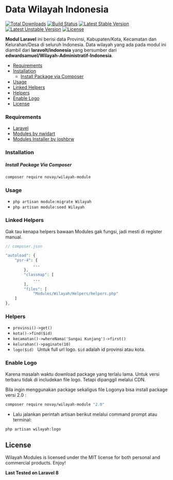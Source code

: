 # Data Wilayah Indonesia

[![Total Downloads](https://poser.pugx.org/novay/wilayah-module/d/total.svg)](https://packagist.org/packages/novay/wilayah-module)
[![Build Status](https://travis-ci.org/novay/wilayah-module.svg?branch=master)](http://travis-ci.org/novay/wilayah-module)
[![Latest Stable Version](https://poser.pugx.org/novay/wilayah-module/v/stable.svg)](https://packagist.org/packages/novay/wilayah-module)
[![Latest Unstable Version](https://poser.pugx.org/novay/wilayah-module/v/unstable.svg)](https://packagist.org/packages/novay/wilayah-module)
[![License](https://poser.pugx.org/novay/wilayah-module/license.svg)](https://raw.githubusercontent.com/novay/wilayah-module/LICENSE)

**Modul Laravel** ini berisi data Provinsi, Kabupaten/Kota, Kecamatan dan Kelurahan/Desa di seluruh Indonesia. 
Data wilayah yang ada pada modul ini diambil dari **laravolt/indonesia** yang bersumber dari **edwardsamuel/Wilayah-Administratif-Indonesia**.

- [Requirements](#requirements)
- [Installation](#installation)
    - [Install Package via Composer](#install-package-via-composer)
- [Usage](#usage)
- [Linked Helpers](#linked)
- [Helpers](#helpers)
- [Enable Logo](#enable-logo)
- [License](#license)


### Requirements
* [Laravel](https://laravel.com/docs/installation)
* [Modules by nwidart](https://github.com/nwidart/laravel-modules)
* [Modules Installer by joshbrw](https://github.com/joshbrw/laravel-module-installer)


### Installation

##### Install Package Via Composer

```bash
composer require novay/wilayah-module
```


### Usage

* `php artisan module:migrate Wilayah`
* `php artisan module:seed Wilayah`

### Linked Helpers

Gak tau kenapa helpers bawaan Modules gak fungsi, jadi mesti di register manual.

```php
// composer.json

"autoload": {
    "psr-4": {
            ...
        },
        "classmap": [
            ...
        ], 
        "files": [
            "Modules/Wilayah/Helpers/helpers.php"
    ]
},
```


### Helpers

- `provinsi()->get()`
- `kota()->find($id)`
- `kecamatan()->whereNama('Sungai Kunjang')->first()`
- `kelurahan()->paginate(10)`
- `logo($id) ` Untuk full url logo. `$id` adalah id provinsi atau kota.


### Enable Logo

Karena masalah waktu download package yang terlalu lama. Untuk versi terbaru tidak di includekan file logo. Tetapi dipanggil melalui CDN.

Bila ingin menggunakan package sekaligus file Logonya bisa install package versi 2.0 :

```bash
composer require novay/wilayah-module "2.0"
```

* Lalu jalankan perintah artisan berikut melalui command prompt atau terminal:

```bash
php artisan wilayah:logo
```

## License
Wilayah Modules is licensed under the MIT license for both personal and commercial products. Enjoy!

**Last Tested on Laravel 8**
